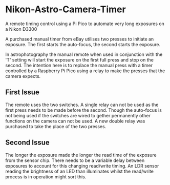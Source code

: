 # Nikon-Astro-Camera-Timer
A remote timing control using a Pi Pico to automate very long exposures on a Nikon D3300

A purchased manual timer from eBay utilises two presses to initiate an exposure. The first
starts the auto-focus, the second starts the exposure.

In astrophotography the manual remote when used in conjunction with the 'T' setting
will start the exposure on the first full press and stop on the second. The intention here
is to replace the manual press with a timer controlled by a Raspberry Pi Pico using
a relay to make the presses that the camera expects.

## First Issue
The remote uses the two switches. A single relay can not be used as the first press
needs to be made before the second. Though the auto-focus is not being used if the
switches are wired to gether permanently other functions on the camera can not be used.
A new double relay was purchased to take the place of the two presses.

## Second Issue
The longer the exposure made the longer the read time of the exposure from the sensor
chip. There needs to be a variable delay between exposures to account for this changing
read/write timing. An LDR sensor reading the brightness of an LED than illuminates
whilst the read/write process is in operation might sort this.